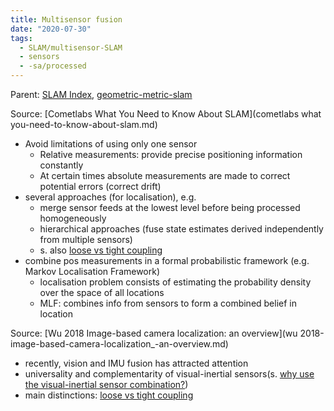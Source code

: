 ```yaml
---
title: Multisensor fusion
date: "2020-07-30"
tags:
  - SLAM/multisensor-SLAM
  - sensors
  - -sa/processed
---
```


Parent: [SLAM Index](SLAM/slam_index.md), [geometric-metric-slam](geometric-metric-slam.md)

Source: [Cometlabs What You Need to Know About SLAM](cometlabs what you-need-to-know-about-slam.md)

*   Avoid limitations of using only one sensor
    *   Relative measurements: provide precise positioning information constantly
    *   At certain times absolute measurements are made to correct potential errors (correct drift)
*   several approaches (for localisation), e.g.
    *   merge sensor feeds at the lowest level before being processed homogeneously
    *   hierarchical approaches (fuse state estimates derived independently from multiple sensors)
    *   s. also [loose vs tight coupling](loose-vs-tight-coupling.md)
*   combine pos measurements in a formal probabilistic framework (e.g. Markov Localisation Framework)
    *   localisation problem consists of estimating the probability density over the space of all locations
    *   MLF: combines info from sensors to form a combined belief in location

Source: [Wu 2018 Image-based camera localization: an overview](wu 2018-image-based-camera-localization_-an-overview.md)

*   recently, vision and IMU fusion has attracted attention 
*   universality and complementarity of visual-inertial sensors(s. [why use the visual-inertial sensor combination?](why-use-the-visual-inertial-sensor-combination_.md))
*   main distinctions: [loose vs tight coupling](loose-vs-tight-coupling.md)

